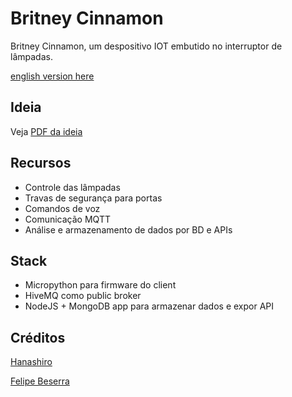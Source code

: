 # Britney Cinnamon
Britney Cinnamon, um despositivo IOT embutido no interruptor de lâmpadas.


[english version here](README.md)

## Ideia

Veja [PDF da ideia](idea.pdf)

## Recursos

- Controle das lâmpadas
- Travas de segurança para portas
- Comandos de voz
- Comunicação MQTT
- Análise e armazenamento de dados por BD e APIs

## Stack

- Micropython para firmware do client
- HiveMQ como public broker
- NodeJS + MongoDB app para armazenar dados e expor API

## Créditos

[Hanashiro](https://github.com/Hanashiro2001)


[Felipe Beserra](https://github.com/Beserrovsky)
